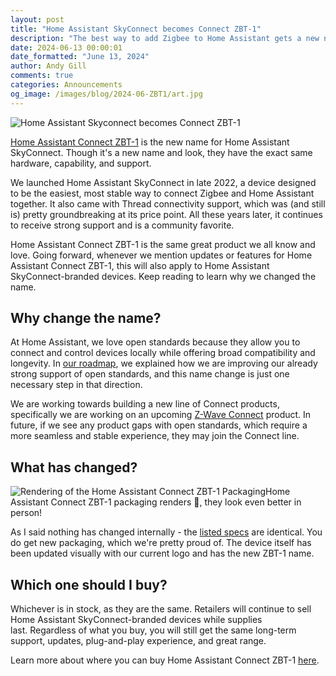 ```yaml
---
layout: post
title: "Home Assistant SkyConnect becomes Connect ZBT-1"
description: "The best way to add Zigbee to Home Assistant gets a new name and look."
date: 2024-06-13 00:00:01
date_formatted: "June 13, 2024"
author: Andy Gill
comments: true
categories: Announcements
og_image: /images/blog/2024-06-ZBT1/art.jpg
---
```


<p class="img no-shadow"><img src='/images/blog/2024-06-ZBT1/art.jpg' alt='Home Assistant Skyconnect becomes Connect ZBT-1'/></p>

[Home Assistant Connect ZBT-1](/connectzbt1) is the new name for Home Assistant SkyConnect. Though it's a new name and look, they have the exact same hardware, capability, and support.

We launched Home Assistant SkyConnect in late 2022, a device designed to be the easiest, most stable way to connect Zigbee and Home Assistant together. It also came with Thread connectivity support, which was (and still is) pretty groundbreaking at its price point. All these years later, it continues to receive strong support and is a community favorite.

Home Assistant Connect ZBT-1 is the same great product we all know and love. Going forward, whenever we mention updates or features for Home Assistant Connect ZBT-1, this will also apply to Home Assistant SkyConnect-branded devices. Keep reading to learn why we changed the name.

<!--more-->

## Why change the name?

At Home Assistant, we love open standards because they allow you to connect and control devices locally while offering broad compatibility and longevity. In [our roadmap](/blog/2024/06/12/roadmap-2024h1/#open-standards-certified-quality), we explained how we are improving our already strong support of open standards, and this name change is just one necessary step in that direction.

We are working towards building a new line of Connect products, specifically we are working on an upcoming [Z-Wave Connect](/blog/2024/06/12/roadmap-2024h1/#z-wave) product. In future, if we see any product gaps with open standards, which require a more seamless and stable experience, they may join the Connect line.

## What has changed?

<p class="img"><img src='/images/blog/2024-06-ZBT1/zbt1-packaging-render.jpg' alt='Rendering of the Home Assistant Connect ZBT-1 Packaging'/>Home Assistant Connect ZBT-1 packaging renders 🤤, they look even better in person!</p>

As I said nothing has changed internally - the [listed specs](/connectzbt1) are identical. You do get new packaging, which we're pretty proud of. The device itself has been updated visually with our current logo and has the new ZBT-1 name.

## Which one should I buy?

Whichever is in stock, as they are the same. Retailers will continue to sell Home Assistant SkyConnect-branded devices while supplies last. Regardless of what you buy, you will still get the same long-term support, updates, plug-and-play experience, and great range.

Learn more about where you can buy Home Assistant Connect ZBT-1 [here](/connectzbt1).
